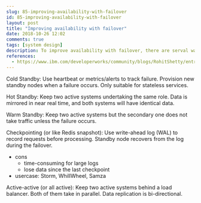 ```yaml
---
slug: 85-improving-availability-with-failover
id: 85-improving-availability-with-failover
layout: post
title: "Improving availability with failover"
date: 2018-10-26 12:02
comments: true
tags: [system design]
description: To improve availability with failover, there are serval ways to achieve the goal such as cold standby, hot standby, warm standby, checkpointing and all active.
references:
  - https://www.ibm.com/developerworks/community/blogs/RohitShetty/entry/high_availability_cold_warm_hot
---
```


Cold Standby: Use heartbeat or metrics/alerts to track failure. Provision new standby nodes when a failure occurs. Only suitable for stateless services.

Hot Standby: Keep two active systems undertaking the same role. Data is mirrored in near real time, and both systems will have identical data.

Warm Standby: Keep two active systems but the secondary one does not take traffic unless the failure occurs.

Checkpointing (or like Redis snapshot): Use write-ahead log (WAL) to record requests before processing. Standby node recovers from the log during the failover.

* cons
  * time-consuming for large logs
  * lose data since the last checkpoint
* usercase: Storm, WhillWheel, Samza

Active-active (or all active): Keep two active systems behind a load balancer. Both of them take in parallel. Data replication is bi-directional.
